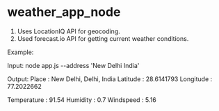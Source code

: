 # weather_app_node

1. Uses LocationIQ API for geocoding.
2. Used forecast.io API for getting current weather conditions.


Example:

Input: 
node app.js --address 'New Delhi India'

Output:
Place : New Delhi, Delhi, India
Latitude : 28.6141793
Longitude : 77.2022662

Temperature : 91.54
Humidity : 0.7
Windspeed : 5.16
